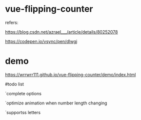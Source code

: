 # vue-flipping-counter

refers:

https://blog.csdn.net/azrael___/article/details/80252078

https://codepen.io/vsync/pen/dlwgj

# demo

https://wrrwrr111.github.io/vue-flipping-counter/demo/index.html

#todo list

`complete options

`optimize animation when number length changing

`supportss letters